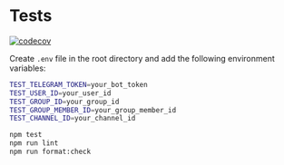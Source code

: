 # Tests
[![codecov](https://codecov.io/github/Borodin/typescript-telegram-bot-api/graphs/icicle.svg?token=509N5AZDTV)](https://codecov.io/github/Borodin/typescript-telegram-bot-api)

Create `.env` file in the root directory and add the following environment variables:

```bash
TEST_TELEGRAM_TOKEN=your_bot_token
TEST_USER_ID=your_user_id
TEST_GROUP_ID=your_group_id
TEST_GROUP_MEMBER_ID=your_group_member_id
TEST_CHANNEL_ID=your_channel_id
```

```bash
npm test
npm run lint
npm run format:check
```
